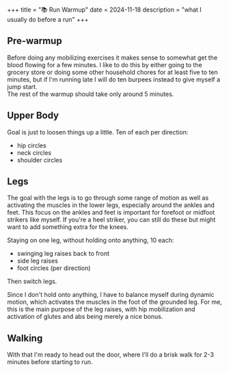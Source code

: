 +++
title = "📚 Run Warmup"
date = 2024-11-18
description = "what I usually do before a run"
+++

## Pre-warmup

Before doing any mobilizing exercises it makes sense to somewhat get the blood flowing for a few minutes. I like to do this by either going to the grocery store or doing some other household chores for at least five to ten minutes, but if I'm running late I will do ten burpees instead to give myself a jump start. \
The rest of the warmup should take only around 5 minutes.

## Upper Body

Goal is just to loosen things up a little. Ten of each per direction:

- hip circles
- neck circles
- shoulder circles

## Legs

The goal with the legs is to go through some range of motion as well as activating the muscles in the lower legs, especially around the ankles and feet.
This focus on the ankles and feet is important for forefoot or midfoot strikers like myself.
If you're a heel striker, you can still do these but might want to add something extra for the knees.

Staying on one leg, without holding onto anything, 10 each:

- swinging leg raises back to front
- side leg raises
- foot circles (per direction)

Then switch legs.

Since I don't hold onto anything, I have to balance myself during dynamic motion, which activates the muscles in the foot of the grounded leg. For me, this is the main purpose of the leg raises, with hip mobilization and activation of glutes and abs being merely a nice bonus.

## Walking

With that I'm ready to head out the door, where I'll do a brisk walk for 2-3 minutes before starting to run.
